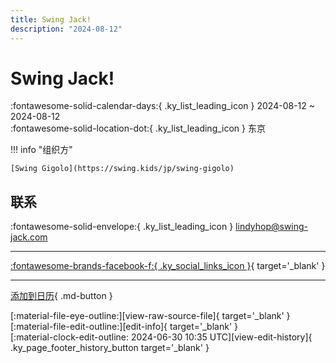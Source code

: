 ```yaml
---
title: Swing Jack!
description: "2024-08-12"
---
```


# Swing Jack! 

:fontawesome-solid-calendar-days:{ .ky_list_leading_icon } 2024-08-12 ~ 2024-08-12  
:fontawesome-solid-location-dot:{ .ky_list_leading_icon } 东京  

!!! info "组织方"

    [Swing Gigolo](https://swing.kids/jp/swing-gigolo)  

## 联系

:fontawesome-solid-envelope:{ .ky_list_leading_icon } <lindyhop@swing-jack.com>  

---

 [:fontawesome-brands-facebook-f:{ .ky_social_links_icon }](https://www.facebook.com/events/s/swing-jack-vol188/7387342054655829){ target='_blank' }

---

[添加到日历](https://swing.news/ics/zh-Hans/2024/jp/swing-jack-2024.ics){ .md-button }

<div class="ky_page_footer" markdown>
<div class="ky_page_footer_trailing" markdown="span">
[:material-file-eye-outline:][view-raw-source-file]{ target='_blank' }
[:material-file-edit-outline:][edit-info]{ target='_blank' }
</div>
<div class="ky_page_footer_leading" markdown="span">
[:material-clock-edit-outline: 2024-06-30 10:35 UTC][view-edit-history]{ .ky_page_footer_history_button target='_blank' }
</div>
</div>

[view-raw-source-file]: https://github.com/swingdance/events/blob/main/2024/jp/swing-jack-2024.json "查看原始源文件"
[edit-info]: https://github.com/swingdance/events/issues/new?assignees=&labels=update+event&projects=&template=03-update_entity.yml&title=%5B2024%2Fjp%5D%20Swing%20Jack%21&region=jp&year=2024&id=swing-jack-2024&name=Swing%20Jack%21&org_id=swing-gigolo "编辑信息"

[view-edit-history]: https://github.com/swingdance/events/commits/main/2024/jp/swing-jack-2024.json "查看编辑历史"
